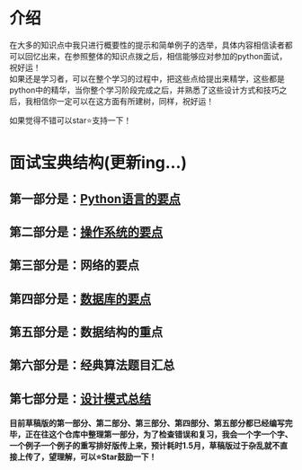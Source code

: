 # 介绍   
在大多的知识点中我只进行概要性的提示和简单例子的选举，具体内容相信读者都可以回忆出来，在参照整体的知识点拨之后，相信能够应对参加的python面试，祝好运！  
如果还是学习者，可以在整个学习的过程中，把这些点给提出来精学，这些都是python中的精华，当你整个学习阶段完成之后，并熟悉了这些设计方式和技巧之后，我相信你一定可以在这方面有所建树，同样，祝好运！    

如果觉得不错可以star⭐支持一下！     


# 面试宝典结构(更新ing...)   
## 第一部分是：[Python语言的要点](https://github.com/duanmingpy/python-interview/blob/master/1-Python%E8%AF%AD%E8%A8%80%E9%AB%98%E9%A2%91%E9%87%8D%E7%82%B9%E6%B1%87%E6%80%BB.md)   
## 第二部分是：[操作系统的要点](https://github.com/duanmingpy/python-interview/blob/master/2-%E6%93%8D%E4%BD%9C%E7%B3%BB%E7%BB%9F%E7%9A%84%E8%A6%81%E7%82%B9.md)  
## 第三部分是：网络的要点
## 第四部分是：[数据库的要点](https://github.com/duanmingpy/python-interview/blob/master/4-%E6%95%B0%E6%8D%AE%E5%BA%93%E8%A6%81%E7%82%B9.md)   
## 第五部分是：数据结构的重点  
## 第六部分是：经典算法题目汇总  
## 第七部分是：[设计模式总结](https://github.com/duanmingpy/python-interview/blob/master/7-%E8%AE%BE%E8%AE%A1%E6%A8%A1%E5%BC%8F%E6%B1%87%E6%80%BB.md)

#### 目前草稿版的第一部分、第二部分、第三部分、第四部分、第五部分都已经编写完毕，正在往这个仓库中整理第一部分，为了检查错误和复习，我会一个字一个字、一个例子一个例子的重写排好版传上来，预计耗时1.5月，草稿版过于杂乱就不直接上传了，望理解，可以⭐Star鼓励一下！   


